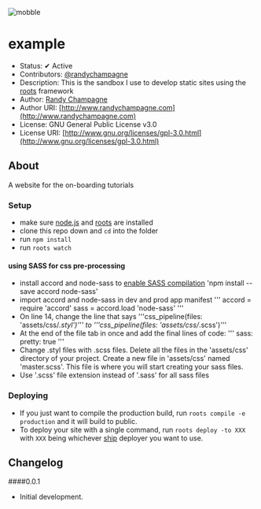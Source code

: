 ![mobble](http://cloud.scott.ee/images/mobble.png)



# example

* Status: ✔ Active
* Contributors: [@randychampagne](http://twitter.com/randychampagne)
* Description: This is the sandbox I use to develop static sites using the [roots](http://roots.cx/) framework
* Author: [Randy Champagne](http://www.randychampagne.com)
* Author URI: [http://www.randychampagne.com](http://www.randychampagne.com)
* License: GNU General Public License v3.0
* License URI: [http://www.gnu.org/licenses/gpl-3.0.html](http://www.gnu.org/licenses/gpl-3.0.html)



## About

A website for the on-boarding tutorials



### Setup

- make sure [node.js](http://nodejs.org) and [roots](http://roots.cx) are installed
- clone this repo down and `cd` into the folder
- run `npm install`
- run `roots watch`



#### using SASS for css pre-processing

- install accord and node-sass to [enable SASS compilation](https://github.com/jenius/accord/issues/108) 'npm install --save accord node-sass'
- import accord and node-sass in dev and prod app manifest 
'''
accord = require 'accord'
sass   = accord.load 'node-sass'
'''
- On line 14, change the line that says '''css_pipeline(files: 'assets/css/*.styl')''' to '''css_pipeline(files: 'assets/css/*.scss')'''
- At the end of the file tab in once and add the final lines of code:
'''
	sass:
		pretty: true
'''
- Change .styl files with .scss files. Delete all the files in the 'assets/css' directory of your project. Create a new file in 'assets/css' named 'master.scss'. This file is where you will start creating your sass files.
- Use '.scss' file extension instead of '.sass' for all sass files


### Deploying

- If you just want to compile the production build, run `roots compile -e production` and it will build to public.
- To deploy your site with a single command, run `roots deploy -to XXX` with `XXX` being whichever [ship](https://github.com/carrot/ship#usage) deployer you want to use.



## Changelog

####0.0.1
* Initial development.





